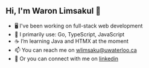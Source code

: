 ## Hi, I'm Waron Limsakul 👋

- 🖥️ I've been working on full-stack web development
- 🔧 I primarily use: Go, TypeScript, JavaScript
- ☕ I’m learning Java and HTMX at the moment
- 📫 You can reach me on [wlimsaku@uwaterloo.ca](mailto:wlimsaku@uwaterloo.ca)
- 🔗 Or you can connect with me on [linkedin](https://www.linkedin.com/in/waron-limsakul-56b684327/)

